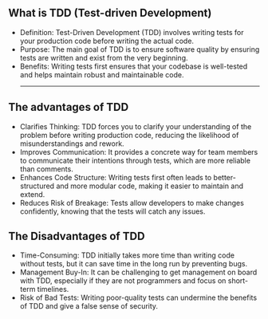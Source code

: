 ## What is TDD (Test-driven Development)
- Definition: Test-Driven Development (TDD) involves writing tests for your production code before writing the actual code.
- Purpose: The main goal of TDD is to ensure software quality by ensuring tests are written and exist from the very beginning.
- Benefits: Writing tests first ensures that your codebase is well-tested and helps maintain robust and maintainable code.
  <hr>
## The advantages of TDD
- Clarifies Thinking: TDD forces you to clarify your understanding of the problem before writing production code, reducing the likelihood of misunderstandings and rework.
- Improves Communication: It provides a concrete way for team members to communicate their intentions through tests, which are more reliable than comments.
- Enhances Code Structure: Writing tests first often leads to better-structured and more modular code, making it easier to maintain and extend.
- Reduces Risk of Breakage: Tests allow developers to make changes confidently, knowing that the tests will catch any issues.
  
## The Disadvantages of TDD
- Time-Consuming: TDD initially takes more time than writing code without tests, but it can save time in the long run by preventing bugs.
- Management Buy-In: It can be challenging to get management on board with TDD, especially if they are not programmers and focus on short-term timelines.
- Risk of Bad Tests: Writing poor-quality tests can undermine the benefits of TDD and give a false sense of security.
